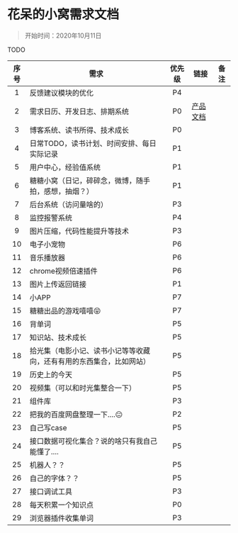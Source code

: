 # 花呆的小窝需求文档
> 开始时间：2020年10月11日  

TODO

|序号|需求|优先级|链接|备注|
|:--:|--|:--:|--|--|
|1|反馈建议模块的优化|P4||
|2|需求日历、开发日志、排期系统|P0|[产品文档](./02-小破站开发系统产品文档.md)|
|3|博客系统、读书所得、技术成长|P0||
|4|日常TODO，读书计划、时间安排、每日实际记录|P1||
|5|用户中心，经验值系统|P1||
|6|糖糖小窝（日记，碎碎念，微博，随手拍，感想，抽烟？）|P1||
|7|后台系统（访问量啥的）|P3||
|8|监控报警系统|P4||
|9|图片压缩，代码性能提升等技术|P3||
|10|电子小宠物|P6||
|11|音乐播放器|P6||
|12|chrome视频倍速插件|P6||
|13|图片上传返回链接|P1||
|14|小APP|P7||
|15|糖糖出品的游戏嘻嘻😝|P7||
|16|背单词|P5||
|17|知识站、技术成长|P5||
|18|拾光集（电影小记、读书小记等等收藏向，还有有用的东西集合，比如网站）|P5||
|19|历史上的今天|P5||
|20|视频集（可以和时光集整合一下）|P5||
|21|组件库|P3||
|22|把我的百度网盘整理一下....😐|P2||
|23|自己写case|P5||
|24|接口数据可视化集合？说的啥只有我自己能懂了....|P5||
|25|机器人？？|P5||
|26|自己的字体？？|P5||
|27|接口调试工具|P3||
|28|每天积累一个知识点|P0||
|29|浏览器插件收集单词|P3||
